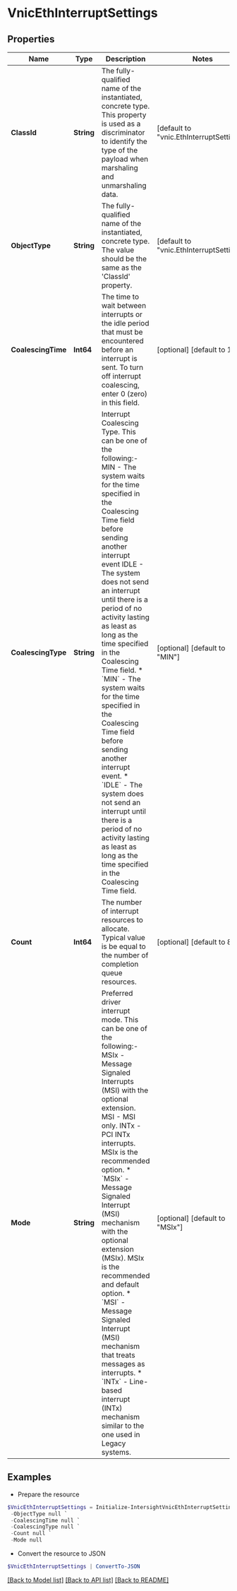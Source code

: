 # VnicEthInterruptSettings
## Properties

Name | Type | Description | Notes
------------ | ------------- | ------------- | -------------
**ClassId** | **String** | The fully-qualified name of the instantiated, concrete type. This property is used as a discriminator to identify the type of the payload when marshaling and unmarshaling data. | [default to "vnic.EthInterruptSettings"]
**ObjectType** | **String** | The fully-qualified name of the instantiated, concrete type. The value should be the same as the &#39;ClassId&#39; property. | [default to "vnic.EthInterruptSettings"]
**CoalescingTime** | **Int64** | The time to wait between interrupts or the idle period that must be encountered before an interrupt is sent. To turn off interrupt coalescing, enter 0 (zero) in this field. | [optional] [default to 125]
**CoalescingType** | **String** | Interrupt Coalescing Type. This can be one of the following:- MIN  - The system waits for the time specified in the Coalescing Time field before sending another interrupt event IDLE - The system does not send an interrupt until there is a period of no activity lasting as least as long as the time specified in the Coalescing Time field. * &#x60;MIN&#x60; - The system waits for the time specified in the Coalescing Time field before sending another interrupt event. * &#x60;IDLE&#x60; - The system does not send an interrupt until there is a period of no activity lasting as least as long as the time specified in the Coalescing Time field. | [optional] [default to "MIN"]
**Count** | **Int64** | The number of interrupt resources to allocate. Typical value is be equal to the number of completion queue resources. | [optional] [default to 8]
**Mode** | **String** | Preferred driver interrupt mode. This can be one of the following:- MSIx - Message Signaled Interrupts (MSI) with the optional extension. MSI  - MSI only. INTx - PCI INTx interrupts. MSIx is the recommended option. * &#x60;MSIx&#x60; - Message Signaled Interrupt (MSI) mechanism with the optional extension (MSIx). MSIx is the recommended and default option. * &#x60;MSI&#x60; - Message Signaled Interrupt (MSI) mechanism that treats messages as interrupts. * &#x60;INTx&#x60; - Line-based interrupt (INTx) mechanism similar to the one used in Legacy systems. | [optional] [default to "MSIx"]

## Examples

- Prepare the resource
```powershell
$VnicEthInterruptSettings = Initialize-IntersightVnicEthInterruptSettings  -ClassId null `
 -ObjectType null `
 -CoalescingTime null `
 -CoalescingType null `
 -Count null `
 -Mode null
```

- Convert the resource to JSON
```powershell
$VnicEthInterruptSettings | ConvertTo-JSON
```

[[Back to Model list]](../README.md#documentation-for-models) [[Back to API list]](../README.md#documentation-for-api-endpoints) [[Back to README]](../README.md)

